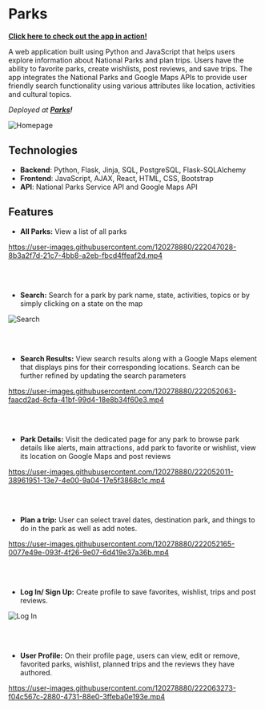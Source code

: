 # Parks

**[Click here to check out the app in action!](https://www.youtube.com/watch?v=HB1h0iFYRtw)**

A web application built using Python and JavaScript that helps users explore information about National Parks and plan trips. 
Users have the ability to favorite parks, create wishlists, post reviews, and save trips.
The app integrates the National Parks and Google Maps APIs to provide user friendly search functionality using various attributes like location, activities and cultural topics.

*Deployed at **[Parks](http://52.38.149.80/)!***

![Homepage](https://user-images.githubusercontent.com/120278880/222046352-11e08ea1-15e2-4d19-9e64-2c47e0377454.png)

## Technologies

* **Backend**: Python, Flask, Jinja, SQL, PostgreSQL, Flask-SQLAlchemy
* **Frontend**: JavaScript, AJAX, React, HTML, CSS, Bootstrap
* **API**: National Parks Service API and Google Maps API


## Features

* **All Parks:** View a list of all parks

https://user-images.githubusercontent.com/120278880/222047028-8b3a2f7d-21c7-4bb8-a2eb-fbcd4ffeaf2d.mp4

<br />
<br />

* **Search:** Search for a park by park name, state, activities, topics or by simply clicking on a state on the map

![Search](https://user-images.githubusercontent.com/120278880/222050491-3346a36b-9c44-4f20-99c2-203a4f136e4e.png)

<br />
<br />

* **Search Results:**  View search results along with a Google Maps element that displays pins for their corresponding locations. Search can be further refined by updating the search parameters

https://user-images.githubusercontent.com/120278880/222052063-faacd2ad-8cfa-41bf-99d4-18e8b34f60e3.mp4

<br />
<br />

* **Park Details:** Visit the dedicated page for any park to browse park details like alerts, main attractions, add park to favorite or wishlist, view its location on Google Maps and post reviews

https://user-images.githubusercontent.com/120278880/222052011-38961951-13e7-4e00-9a04-17e5f3868c1c.mp4

<br />
<br />

 
* **Plan a trip:** User can select travel dates, destination park, and things to do in the park as well as add notes.

https://user-images.githubusercontent.com/120278880/222052165-0077e49e-093f-4f26-9e07-6d419e37a36b.mp4

<br />
<br />

* **Log In/ Sign Up:** Create profile to save favorites, wishlist, trips and post reviews.

![Log In](https://user-images.githubusercontent.com/120278880/222046388-6967f26c-9819-4742-8ef4-d89ff325d481.png)

<br />
<br />
 
* **User Profile:** On their profile page, users can view, edit or remove, favorited parks, wishlist, planned trips and the reviews they have authored. 

https://user-images.githubusercontent.com/120278880/222063273-f04c567c-2880-4731-88e0-3ffeba0e193e.mp4




